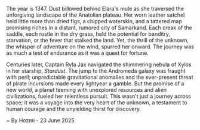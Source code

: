 
The year is 1347.  Dust billowed behind Elara's mule as she traversed the unforgiving landscape of the Anatolian plateau.  Her worn leather satchel held little more than dried figs, a chipped waterskin, and a tattered map promising riches in a distant, rumored city of Samarkand.  Each creak of the saddle, each rustle in the dry grass, held the potential for banditry, starvation, or the fever that stalked the land.  Yet, the thrill of the unknown, the whisper of adventure on the wind, spurred her onward.  The journey was as much a test of endurance as it was a quest for fortune.


Centuries later, Captain Ryla Jax navigated the shimmering nebula of Xylos in her starship, *Stardust*.  The jump to the Andromeda galaxy was fraught with peril; unpredictable gravitational anomalies and the ever-present threat of pirate incursions made every lightyear a gamble.  But the promise of a new world, a planet teeming with unexplored resources and alien civilizations, fueled her relentless pursuit.  This wasn't just a journey across space; it was a voyage into the very heart of the unknown, a testament to human courage and the unyielding thirst for discovery.

~ By Hozmi - 23 June 2025
